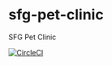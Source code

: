 # sfg-pet-clinic
SFG Pet Clinic

[![CircleCI](https://circleci.com/gh/FerxSal/sfg-pet-clinic.svg?style=svg)](https://circleci.com/gh/FerxSal/sfg-pet-clinic)